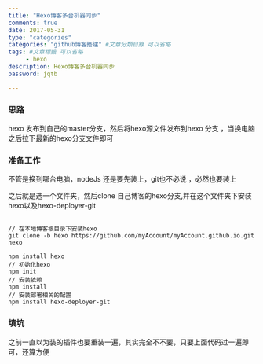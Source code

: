```yaml
---
title: "Hexo博客多台机器同步"
comments: true
date: 2017-05-31
type: "categories"
categories: "github博客搭建" #文章分類目錄 可以省略
tags: #文章標籤 可以省略
     - hexo
description: Hexo博客多台机器同步
password: jqtb

---
```


### 思路
hexo 发布到自己的master分支，然后将hexo源文件发布到hexo 分支 ，当换电脑之后拉下最新的hexo分支文件即可

### 准备工作
不管是换到哪台电脑，nodeJs 还是要先装上，git也不必说 ，必然也要装上

之后就是选一个文件夹，然后clone 自己博客的hexo分支,并在这个文件夹下安装hexo以及hexo-deployer-git

```

// 在本地博客根目录下安装hexo
git clone -b hexo https://github.com/myAccount/myAccount.github.io.git hexo

npm install hexo
// 初始化hexo
npm init
// 安装依赖
npm install
// 安装部署相关的配置
npm install hexo-deployer-git
```

### 填坑
之前一直以为装的插件也要重装一遍，其实完全不不要，只要上面代码过一遍即可，还算方便
